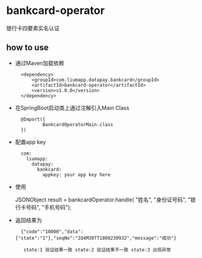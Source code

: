 # bankcard-operator 

银行卡四要素实名认证

## how to use

* 通过Maven加载依赖
        
        <dependency>
            <groupId>com.liumapp.datapay.bankcard</groupId>
            <artifactId>bankcard-operator</artifactId>
            <version>v1.0.0</version>
        </dependency>
        
* 在SpringBoot启动类上通过注解引入Main Class

        @Import({
                BankcardOperatorMain.class
        })        
        
* 配置app key

        com:
          liumapp:
            datapay:
              bankcard:
                appkey: your app key here

* 使用

   JSONObject result = bankcardOperator.handle(
                       "姓名",
                       "身份证号码",
                       "银行卡号码",
                       "手机号码");  
                       
* 返回结果为

        {"code":"10000","data":{"state":"1"},"seqNo":"IQ4M30TT1808230932","message":"成功"}
                
         state:1 验证结果一致 state:2 验证结果不一致 state:3 出现异常
    



                                